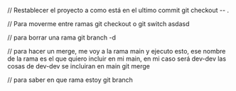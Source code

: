 // Restablecer el proyecto a como está en el ultimo commit
git checkout -- .

// Para moverme entre ramas
git checkout <nombre-de-la-rama> o git switch <nombre-de-la-rama>
asdasd

// para borrar una rama
git branch -d <nombre-de-la-rama>

// para hacer un merge, me voy a la rama main y ejecuto esto, ese nombre de la rama es el que quiero incluir en mi main, en mi caso será dev-dev las cosas de dev-dev se incluiran en main
git merge <nombre-de-la-rama>

// para saber en que rama estoy
git branch
